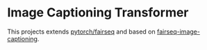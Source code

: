# Image Captioning Transformer

This projects extends [pytorch/fairseq](https://github.com/pytorch/fairseq) and based on [fairseq-image-captioning](https://github.com/krasserm/fairseq-image-captioning).